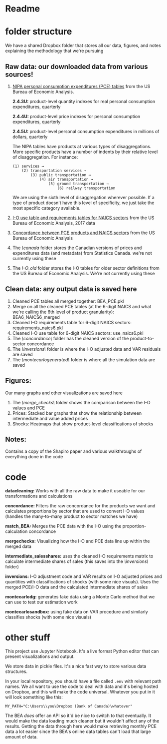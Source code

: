 # Readme

# folder structure
We have a shared Dropbox folder that stores all our data, figures, and notes explaining the methodology that we're pursuing

## Raw data: our downloaded data from various sources!
1. [NIPA personal consumption expenditures (PCE) tables](https://www.bea.gov/itable/national-gdp-and-personal-income) from the US Bureau of Economic Analysis. 

    __2.4.3U:__ product-level quantity indexes for real personal consumption expenditures, quarterly
   
    __2.4.4U:__ product-level price indexes for personal consumption expenditures, quarterly
   
    __2.4.5U:__ product-level personal consumption expenditures in millions of dollars, quarterly

    The NIPA tables have products at various types of disaggregations. More specific products have a number of indents by their relative level of disaggregation. For instance:
    
    ```
    (1) services → 
        (2) transportation services → 
            (3) public transportation → 
                (4) air transportation → 
                    (5) ground transportation → 
                        (6) railway transportation
    ```

    We are using the sixth level of disaggregation wherever possible. If a type of product doesn't have this level of specificity, we just take the most specific category available. 

3. [I-O use table and requirements tables for NAICS sectors](https://www.bea.gov/itable/input-output) from the US Bureau of Economic Analysis, 2017 data
4. [Concordance between PCE products and NAICS sectors](https://www.bea.gov/industry/industry-underlying-estimates) from the US Bureau of Economic Analysis
5. The _\canada_ folder stores the Canadian versions of prices and expenditures data (and metadata) from Statistics Canada. we're not currently using these
6. The _I-O\_old_ folder stores the I-O tables for older sector definitions from the US Bureau of Economic Analysis. We're not currently using these

## Clean data: any output data is saved here
1. Cleaned PCE tables all merged together: BEA_PCE.pkl
2. Merge on all the cleaned PCE tables (at the 6-digit NAICS and what we're calling the 6th level of product granularity): BEA6_NAICS6_merged
3. Cleaned I-O requirements table for 6-digit NAICS sectors: requirements_naics6.pkl
4. Cleaned I-O use table for 6-digit NAICS sectors: use_naics6.pkl
5. The _\concordance\\_ folder has the cleaned version of the product-to-sector concordance 
6. The _\inversions\\_ folder is where the I-O adjusted data and VAR residuals are saved
7. The _\montecarlogenerated\\_ folder is where all the simulation data are saved

## Figures: 
Our many graphs and other visualizations are saved here
1. The _\merge_checks\\_ folder shows the comparison between the I-O values and PCE
2. Prices: Stacked bar graphs that show the relationship between intermediate and value added prices
3. Shocks: Heatmaps that show product-level classifications of shocks

## Notes:
Contains a copy of the Shapiro paper and various walkthroughs of everything done in the code

# code

__datacleaning:__ Works with all the raw data to make it useable for our transformations and calculations

__concordance:__ Filters the raw concordance for the products we want and calculates proportions by sector that are used to convert I-O values (handles the many-to-many product to sector matches we have)

__match_BEA:__ Merges the PCE data with the I-O using the proportion-calculation concordance

__mergechecks:__ Visualizing how the I-O and PCE data line up within the merged data

__intermediate_salesshares:__ uses the cleaned I-O requirements matrix to calculate intermediate shares of sales (this saves into the _\inversions\\_ folder)

__inversions:__ I-O adjustment code and VAR results on I-O adjusted prices and quantities with classifications of shocks (with some nice visuals). Uses the merged PCE/I-O data and the calculated intermediate shares of sales

__montecarlodg:__ generates fake data using a Monte Carlo method that we can use to test our estimation work

__montecarlosandbox:__ using fake data on VAR procedure and similarly classifies shocks (with some nice visuals)

# other stuff

This project use Jupyter Notebook. It's a live format Python editor that can present visualizations and output.

We store data in pickle files. It's a nice fast way to store various data structures.

In your local repository, you should have a file called ```.env``` with relevant path names. We all want to use the code to deal with data and it's being hosted on Dropbox, and this will make the code universal. Whatever you put in it will look something like this:

```
MY_PATH="C:\Users\\you\Dropbox (Bank of Canada)\whatever"
```

The BEA _does_ offer an API so it'd be nice to switch to that eventually. It would make the data loading much cleaner but it wouldn't affect any of the results. Getting the data through here would make retrieving monthly PCE data a lot easier since the BEA's online data tables can't load that large amount of data.
